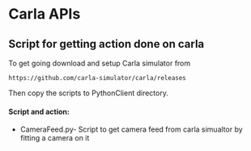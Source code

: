 # Carla APIs
## Script for getting action done on carla

To get going download and setup Carla simulator from
```
https://github.com/carla-simulator/carla/releases
```
Then copy the scripts to PythonClient directory.



#### Script and action:
* CameraFeed.py- Script to get camera feed from carla simualtor by fitting a camera on it
